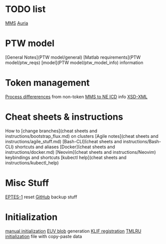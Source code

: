 
# TODO list
[MMS](todo/mms.md)
[Auria](todo/auria.md)

# PTW model
[General Notes](PTW model/general)
[Matlab requirements](PTW model/ptw_reqs)
[model](PTW model/ptw_model_info) information

# Token management
[Process differerences](token_mgt/initialization.md) from non-token
[MMS to NE ICD](token_mgt/mms2ne_icd.md) info
[XSD-XML](token_mgt/xsd_xml.md)

# Cheat sheets & instructions
How to [change branches](cheat sheets and instructions/bootstrap_flux.md) on clusters
[Agile notes](cheat sheets and instructions/agile_stuff.md)
[Bash-CLI](cheat sheets and instructions/Bash-CLI) shortcuts and aliases
[Docker](cheat sheets and instructions/docker.md)
[Neovim](cheat sheets and instructions/Neovim) keybindings and shortcuts
[kubectl help](cheat sheets and instructions/kubectl_help)

# Misc Stuff
[EPTES-1](Misc/EPTES-1) reset
[GitHub](Misc/GitHub) backup stuff

# Initialization
[manual initialization](initialization/manual_initialization)
[EUV blob](initialization/euv_blob_gen) generation
[KLIF registration](initialization/klif_registration)
[TMLRU initialization](initialization/tmlru_init_info.json) file with copy-paste data



